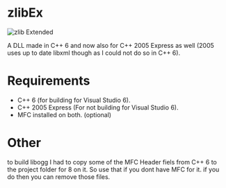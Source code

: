 # zlibEx

![zlib Extended](https://i.gyazo.com/87a5b318e3ddc447d8008292ac44f835.png)

A DLL made in C++ 6 and now also for C++ 2005 Express as well (2005 uses up to date libxml though as I could not do so in C++ 6).



# Requirements
*	C++ 6 (for building for Visual Studio 6).
*	C++ 2005 Express (For not building for Visual Studio 6).
*	MFC installed on both. (optional)

# Other
to build libogg I had to copy some of the MFC Header fiels from C++ 6 to the project folder for 8 on it.
So use that if you dont have MFC for it. if you do then you can remove those files.